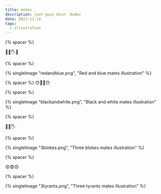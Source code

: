 ```yaml
---
title: mates
description: just guys bein' dudes
date: 2022-11-14
tags:
  - illustration
---
```

{% spacer %}

🥲🤚🖐️🥲

{% spacer %}

{% singleImage "redandblue.png", "Red and blue mates illustration" %}

{% spacer %}
😯🫱🫲😯

{% spacer %}

{% singleImage "blackandwhite.png", "Black and white mates illustration" %}

{% spacer %}

🫳🫱🖐️

{% spacer %}

{% singleImage "3blokes.png", "Three blokes mates illustration" %}

{% spacer %}

😡😨😠

{% spacer %}

{% singleImage "3tyrants.png", "Three tyrants mates illustration" %}
